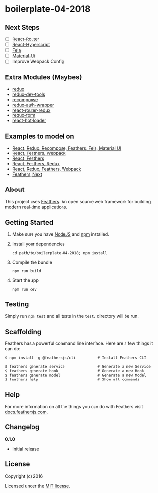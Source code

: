# boilerplate-04-2018

## Next Steps

- [ ] [React-Router](https://reacttraining.com/react-router)
- [ ] [React-Hyperscript](https://github.com/mlmorg/react-hyperscript)
- [ ] [Fela](https://github.com/rofrischmann/fela)
- [ ] [Material-Ui](https://github.com/mui-org/material-ui)
- [ ] Improve Webpack Config

## Extra Modules (Maybes)
- [redux](https://github.com/reactjs/redux)
- [redux-dev-tools](https://github.com/gaearon/redux-devtools)
- [recompoose](https://github.com/acdlite/recompose)
- [redux-auth-wrapper](https://github.com/mjrussell/redux-auth-wrapper)
- [react-router-redux](https://github.com/reactjs/react-router-redux)
- [redux-form](https://github.com/erikras/redux-form)
- [react-hot-loader](https://github.com/gaearon/react-hot-loader)

## Examples to model on
- [React, Redux, Recompose, Feathers, Fela, Material UI](https://github.com/buttcloud/buttcloud-provider)
- [React, Feathers, Webpack](https://github.com/jamesmskelsey/feathers-chat-react-webpack (https://medium.com/@jameskelsey/react-with-feathers-js-a-tutorial-for-newbies-by-a-newbie-d2725e7cad73))
- [React, Feathers](https://github.com/sscaff1/feathers-webpack-react)
- [React, Feathers, Redux](https://github.com/eddyystop/feathers-starter-react-redux-login-roles)
- [React, Redux, Feathers, Webpack](https://github.com/bertho-zero/react-redux-universal-hot-example)
- [Feathers, Next](https://github.com/Albert-Gao/feathers-next-example)


## About

This project uses [Feathers](http://feathersjs.com). An open source web framework for building modern real-time applications.

## Getting Started

1. Make sure you have [NodeJS](https://nodejs.org/) and [npm](https://www.npmjs.com/) installed.
2. Install your dependencies

    ```
    cd path/to/boilerplate-04-2018; npm install
    ```

3. Compile the bundle

    ```
    npm run build
    ```

4. Start the app

    ```
    npm run dev
    ```

## Testing

Simply run `npm test` and all tests in the `test/` directory will be run.

## Scaffolding

Feathers has a powerful command line interface. Here are a few things it can do:

```
$ npm install -g @feathersjs/cli          # Install Feathers CLI

$ feathers generate service               # Generate a new Service
$ feathers generate hook                  # Generate a new Hook
$ feathers generate model                 # Generate a new Model
$ feathers help                           # Show all commands
```

## Help

For more information on all the things you can do with Feathers visit [docs.feathersjs.com](http://docs.feathersjs.com).

## Changelog

__0.1.0__

- Initial release

## License

Copyright (c) 2016

Licensed under the [MIT license](LICENSE).
